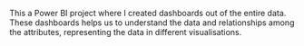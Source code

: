 This a Power BI project where I created dashboards out of the entire data.
These dashboards helps us to understand the data and relationships among the attributes, representing the data in different visualisations.
